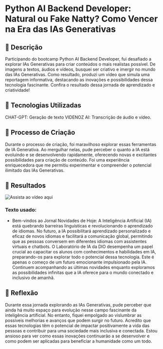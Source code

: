 # Python AI Backend Developer: Natural ou Fake Natty? Como Vencer na Era das IAs Generativas

## 📒 Descrição
Participando do bootcamp Python AI Backend Developer, fui desafiado a explorar IAs Generativas para criar conteúdos o mais realistas possível. De imagens a textos, áudios e vídeos, busquei ser criativo e imergir no mundo das IAs Generativas. Como resultado, produzi um vídeo que simula uma reportagem informativa, destacando as inovações e possibilidades dessa tecnologia fascinante. Confira o resultado dessa jornada de aprendizado e criatividade!

## 🤖 Tecnologias Utilizadas
CHAT-GPT: Geração de texto
VIDENOZ AI: Transcrição de áudio e vídeo.

## 🧐 Processo de Criação
Durante o processo de criação, foi maravilhoso explorar essas ferramentas de IA Generativa. Ao mergulhar nelas, pude perceber o quanto a IA está evoluindo e se desenvolvendo rapidamente, oferecendo novas e excitantes possibilidades para criação de conteúdo. Foi uma experiência enriquecedora que me permitiu experimentar e compreender o potencial ilimitado das IAs Generativas.

## 🚀 Resultados
![Assista ao vídeo aqui](https://youtu.be/1CA_8N5JqCQ)


### Texto usado:
- Bem-vindos ao Jornal Novidades de Hoje:
A Inteligência Artificial (IA) está quebrando barreiras linguísticas e revolucionando o aprendizado de idiomas. No futuro, a IA possibilitará aprendizado personalizado e eficaz de novos idiomas e facilitará a comunicação global, permitindo que as pessoas conversem em diferentes idiomas com assistentes virtuais e chatbots. O Laboratório de IA da DIO desempenha um papel crucial ao capacitar os alunos com conhecimentos e habilidades em IA, preparando-os para explorar todo o potencial dessa tecnologia. Este é apenas o começo de um futuro emocionante impulsionado pela IA. Continuem acompanhando as últimas novidades enquanto exploramos as possibilidades infinitas que a IA oferece para o mundo conectado e inclusivo de amanhã.

## 💭 Reflexão 

Durante essa jornada explorando as IAs Generativas, pude perceber que ainda há muito espaço para evolução nesse campo fascinante da inteligência artificial. No entanto, fiquei empolgado ao vislumbrar as possíveis melhorias e avanços que podem surgir no futuro. Acredito que essas tecnologias têm o potencial de impactar positivamente a vida das pessoas e contribuir para uma sociedade mais inclusiva e conectada. Estou ansioso para ver como essas inovações continuarão a se desenvolver e como podem ser aplicadas para beneficiar a humanidade como um todo.


